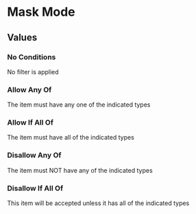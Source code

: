 # Mask Mode

## Values

### No Conditions

No filter is applied

### Allow Any Of

The item must have any one of the indicated types

### Allow If All Of

The item must have all of the indicated types

### Disallow Any Of

The item must NOT have any of the indicated types

### Disallow If All Of

This item will be accepted unless it has all of the indicated types
